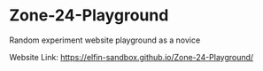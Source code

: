 # Zone-24-Playground
 Random experiment website playground as a novice

Website Link: https://elfin-sandbox.github.io/Zone-24-Playground/
